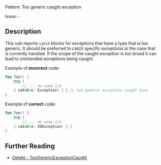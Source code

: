 Pattern: Too generic caught exception

Issue: -

## Description

This rule reports `catch` blocks for exceptions that have a type that is too generic. It should be preferred to catch specific exceptions to the case that is currently handled. If the scope of the caught exception is too broad it can lead to unintended exceptions being caught.

Example of **incorrect** code:

```kotlin
fun foo() {
    try {
        // ... do some I/O
    } catch(e: Exception) { } // too generic exception caught here
}
```

Example of **correct** code:

```kotlin
fun foo() {
    try {
        // ... do some I/O
    } catch(e: IOException) { }
}
```

## Further Reading

* [Detekt - TooGenericExceptionCaught](https://arturbosch.github.io/detekt/exceptions.html#toogenericexceptioncaught)